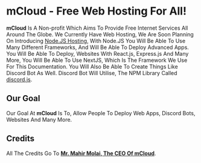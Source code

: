 # mCloud - Free Web Hosting For All!

**mCloud** Is A Non-profit Which Aims To Provide Free Internet Services All Around The Globe. We Currently Have Web Hosting, We Are Soon Planning On Introducing [Node.JS Hosting](https://nodejs.org), With Node.JS You Will Be Able To Use Many Different Frameworks, And Will Be Able To Deploy Advanced Apps. You Will Be Able To Deploy, Websites With React.js, Express.js And Many More, You Will Be Able To Use NextJS, Which Is The Framework We Use For This Documentation. You Will Also Be Able To Create Things Like Discord Bot As Well. Discord Bot Will Utilise, The NPM Library Called [discord.js](https://discord.js.org).

## Our Goal
Our Goal At **mCloud** Is To, Allow People To Deploy Web Apps, Discord Bots, Websites And Many More.

## Credits
All The Credits Go To [**Mr. Mahir Molai, The CEO Of mCloud**](https://mtgsquad-dev.com).

